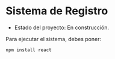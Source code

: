 <h1> Sistema de Registro</h1>

- Estado del proyecto: En construcción.

Para ejecutar el sistema, debes poner:

``npm install react``
